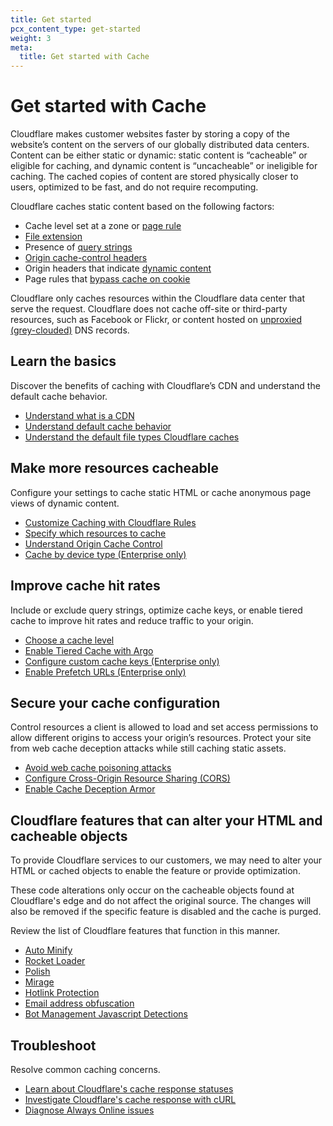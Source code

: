 ```yaml
---
title: Get started
pcx_content_type: get-started
weight: 3
meta:
  title: Get started with Cache
---
```


# Get started with Cache

Cloudflare makes customer websites faster by storing a copy of the website’s content on the servers of our globally distributed data centers. Content can be either static or dynamic: static content is “cacheable” or eligible for caching, and dynamic content is “uncacheable” or ineligible for caching. The cached copies of content are stored physically closer to users, optimized to be fast, and do not require recomputing.

Cloudflare caches static content based on the following factors:

* Cache level set at a zone or [page rule](/cache/how-to/edge-browser-cache-ttl/create-page-rules/)
* [File extension](/cache/concepts/default-cache-behavior/#default-cached-file-extensions)
* Presence of [query strings](/cache/advanced-configuration/query-string-sort/)
* [Origin cache-control headers](/cache/concepts/cache-control/)
* Origin headers that indicate [dynamic content](/logs/reference/glossary/#dynamic-content)
* Page rules that [bypass cache on cookie](/support/third-party-software/content-management-system-cms/caching-html-with-drupal/#set-bypass-cache-on-cookie)

Cloudflare only caches resources within the Cloudflare data center that serve the request. Cloudflare does not cache off-site or third-party resources, such as Facebook or Flickr, or content hosted on [unproxied (grey-clouded)](/dns/manage-dns-records/reference/proxied-dns-records/) DNS records.

## Learn the basics

Discover the benefits of caching with Cloudflare’s CDN and understand the default cache behavior.

- [Understand what is a CDN](https://www.cloudflare.com/learning/cdn/what-is-a-cdn/)
- [Understand default cache behavior](/cache/concepts/default-cache-behavior/)
- [Understand the default file types Cloudflare caches](/cache/concepts/default-cache-behavior/#default-cached-file-extensions)

## Make more resources cacheable

Configure your settings to cache static HTML or cache anonymous page views of dynamic content.

- [Customize Caching with Cloudflare Rules](/cache/troubleshooting/customize-caching/)
- [Specify which resources to cache](/cache/concepts/customize-cache/)
- [Understand Origin Cache Control](/cache/concepts/cache-control/)
- [Cache by device type (Enterprise only)](/cache/how-to/edge-browser-cache-ttl/create-page-rules/#cache-by-device-type-enterprise-only)

## Improve cache hit rates

Include or exclude query strings, optimize cache keys, or enable tiered cache to improve hit rates and reduce traffic to your origin.

- [Choose a cache level](/cache/how-to/set-caching-levels/)
- [Enable Tiered Cache with Argo](/cache/how-to/tiered-cache/#enable-tiered-cache)
- [Configure custom cache keys (Enterprise only)](/cache/how-to/cache-keys/)
- [Enable Prefetch URLs (Enterprise only)](/speed/optimization/content/prefetch-urls/)

## Secure your cache configuration

Control resources a client is allowed to load and set access permissions to allow different origins to access your origin’s resources. Protect your site from web cache deception attacks while still caching static assets.

- [Avoid web cache poisoning attacks](/cache/cache-security/avoid-web-poisoning/)
- [Configure Cross-Origin Resource Sharing (CORS)](/cache/cache-security/cors/)
- [Enable Cache Deception Armor](/cache/cache-security/cache-deception-armor/#enable-cache-deception-armor)

## Cloudflare features that can alter your HTML and cacheable objects

To provide Cloudflare services to our customers, we may need to alter your HTML or cached objects to enable the feature or provide optimization.

These code alterations only occur on the cacheable objects found at Cloudflare's edge and do not affect the original source. The changes will also be removed if the specific feature is disabled and the cache is purged.

Review the list of Cloudflare features that function in this manner.

- [Auto Minify](/support/speed/optimization-file-size/using-cloudflare-auto-minify/)
- [Rocket Loader](/speed/optimization/content/rocket-loader/)
- [Polish](/images/polish/)
- [Mirage](/support/speed/optimization-delivery/configuring-cloudflare-mirage/)
- [Hotlink Protection](/support/more-dashboard-apps/cloudflare-scrape-shield/understanding-cloudflare-hotlink-protection/)
- [Email address obfuscation](/support/more-dashboard-apps/cloudflare-scrape-shield/what-is-email-address-obfuscation/)
- [Bot Management Javascript Detections](/bots/reference/javascript-detections/)

## Troubleshoot

Resolve common caching concerns.

- [Learn about Cloudflare's cache response statuses](/cache/concepts/default-cache-behavior/#cloudflare-cache-responses)
- [Investigate Cloudflare's cache response with cURL](/support/troubleshooting/general-troubleshooting/gathering-information-for-troubleshooting-sites/#troubleshoot-requests-with-curl)
- [Diagnose Always Online issues](/cache/troubleshooting/always-online/)
